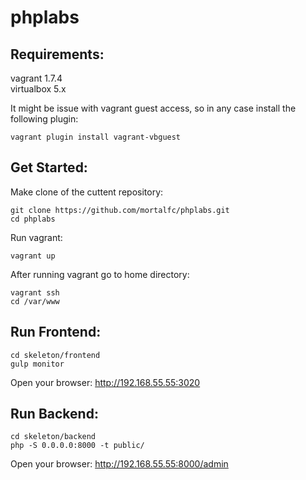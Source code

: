 # phplabs

Requirements:
-------------

vagrant 1.7.4  
virtualbox 5.x

It might be issue with vagrant guest access, so in any case install the following plugin:
```
vagrant plugin install vagrant-vbguest
```

Get Started:
------------

Make clone of the cuttent repository:
```
git clone https://github.com/mortalfc/phplabs.git
cd phplabs
```

Run vagrant:
```
vagrant up
```

After running vagrant go to home directory:

```
vagrant ssh  
cd /var/www
```


Run Frontend:
------------

```
cd skeleton/frontend
gulp monitor
```

Open your browser: http://192.168.55.55:3020 

Run Backend:
--------

```
cd skeleton/backend
php -S 0.0.0.0:8000 -t public/
```

Open your browser: http://192.168.55.55:8000/admin
 
